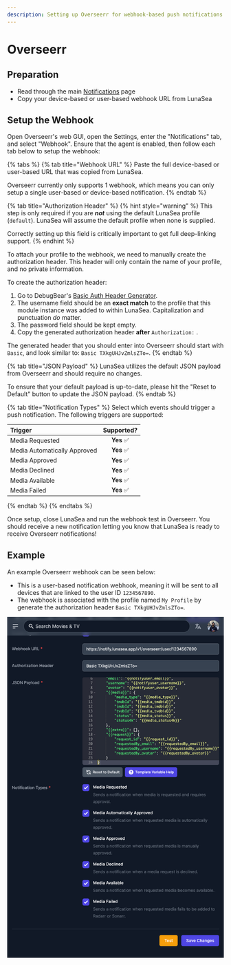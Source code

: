 ```yaml
---
description: Setting up Overseerr for webhook-based push notifications
---
```


# Overseerr

## Preparation

* Read through the main [Notifications](./) page
* Copy your device-based or user-based webhook URL from LunaSea

## Setup the Webhook

Open Overseerr's web GUI, open the Settings, enter the "Notifications" tab, and select "Webhook". Ensure that the agent is enabled, then follow each tab below to setup the webhook:

{% tabs %}
{% tab title="Webhook URL" %}
Paste the full device-based or user-based URL that was copied from LunaSea.

Overseerr currently only supports 1 webhook, which means you can only setup a single user-based or device-based notification.
{% endtab %}

{% tab title="Authorization Header" %}
{% hint style="warning" %}
This step is only required if you are _**not**_ using the default LunaSea profile \(`default`\). LunaSea will assume the default profile when none is supplied.

Correctly setting up this field is critically important to get full deep-linking support.
{% endhint %}

To attach your profile to the webhook, we need to manually create the authorization header. This header will only contain the name of your profile, and no private information.

To create the authorization header:

1. Go to DebugBear's [Basic Auth Header Generator](https://www.debugbear.com/basic-auth-header-generator).
2. The username field should be an **exact match** to the profile that this module instance was added to within LunaSea. Capitalization and punctuation _do_ matter.
3. The password field should be kept empty.
4. Copy the generated authorization header **after** `Authorization:` .

The generated header that you should enter into Overseerr should start with `Basic`,  and look similar to: `Basic TXkgUHJvZmlsZTo=`.
{% endtab %}

{% tab title="JSON Payload" %}
LunaSea utilizes the default JSON payload from Overseerr and should require no changes.

To ensure that your default payload is up-to-date, please hit the "Reset to Default" button to update the JSON payload.
{% endtab %}

{% tab title="Notification Types" %}
Select which events should trigger a push notification. The following triggers are supported:

| Trigger | Supported? |
| :--- | :---: |
| Media Requested | **Yes**  ✅ |
| Media Automatically Approved | **Yes**  ✅ |
| Media Approved | **Yes**  ✅ |
| Media Declined |  **Yes**  ✅ |
| Media Available |  **Yes**  ✅ |
| Media Failed | **Yes**  ✅ |
{% endtab %}
{% endtabs %}

Once setup, close LunaSea and run the webhook test in Overseerr. You should receive a new notification letting you know that LunaSea is ready to receive Overseerr notifications!

## Example

An example Overseerr webhook can be seen below:

* This is a user-based notification webhook, meaning it will be sent to all devices that are linked to the user ID `1234567890`.
* The webhook is associated with the profile named `My Profile` by generate the authorization header `Basic TXkgUHJvZmlsZTo=`.

![](../../.gitbook/assets/overseerr_notification_example.png)

